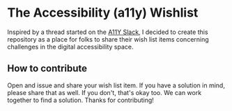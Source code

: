 # The Accessibility (a11y) Wishlist

Inspired by a thread started on the [A11Y Slack](https://web-a11y.slack.com/archives/C042TSFGN/p1709304627901339), I decided to create this repository as a place for folks to share their wish list items concerning challenges in the digital accessibility space.

## How to contribute

Open and issue and share your wish list item. If you have a solution in mind, please share that as well. If you don't, that's okay too. We can work together to find a solution. Thanks for contributing!
